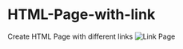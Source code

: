 # HTML-Page-with-link
Create HTML Page with different links
![Link Page](https://user-images.githubusercontent.com/81771773/116449091-3c38e880-a873-11eb-94bd-fde4d6ef3022.PNG)
